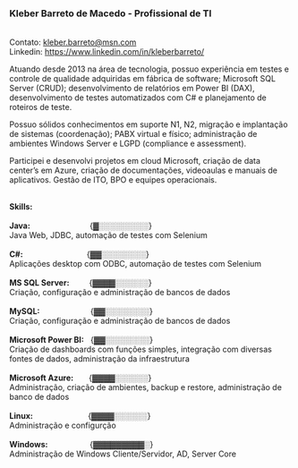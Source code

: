 ### Kleber Barreto de Macedo - Profissional de TI

<br>Contato: kleber.barreto@msn.com
<br>Linkedin: https://www.linkedin.com/in/kleberbarreto/
<br>

<p>Atuando desde 2013 na área de tecnologia, possuo experiência em testes e controle de qualidade adquiridas em fábrica de software; Microsoft SQL Server (CRUD); desenvolvimento de relatórios em Power BI (DAX), desenvolvimento de testes automatizados com C# e planejamento de roteiros de teste.
<br>
<p>Possuo sólidos conhecimentos em suporte N1, N2, migração e implantação de sistemas (coordenação); PABX virtual e físico; administração de ambientes Windows Server e LGPD (compliance e assessment).
<br>
<p>Participei e desenvolvi projetos em cloud Microsoft, criação de data center’s em Azure, criação de documentações, videoaulas e manuais de aplicativos. Gestão de ITO, BPO e equipes operacionais.

<br><b>Skills:</b>
<br>
<br><b>Java:</b>                &nbsp; &nbsp; &nbsp; &nbsp; &nbsp; &nbsp; &nbsp; &nbsp; &nbsp; &nbsp; &nbsp; &nbsp; &nbsp; {▓░░░░░░░░░}
<br> Java Web, JDBC, automação de testes com Selenium
<br>
<br><b>C#:</b>                  &nbsp; &nbsp; &nbsp; &nbsp; &nbsp; &nbsp; &nbsp; &nbsp; &nbsp; &nbsp; &nbsp; &nbsp; &nbsp; &nbsp; {▓▓░░░░░░░░}
<br> Aplicações desktop com ODBC, automação de testes com Selenium
<br>
<br><b>MS SQL Server:</b>       &nbsp; &nbsp; &nbsp; &nbsp; {▓▓▓▓░░░░░░}
<br> Criação, configuração e administração de bancos de dados
<br>
<br><b>MySQL:</b>               &nbsp; &nbsp; &nbsp; &nbsp; &nbsp; &nbsp; &nbsp; &nbsp; &nbsp; &nbsp; &nbsp; {▓▓░░░░░░░░}
<br> Criação, configuração e administração de bancos de dados
<br>
<br><b>Microsoft Power BI:</b>  &nbsp; {▓▓░░░░░░░░}
<br> Criação de dashboards com funções simples, integração com diversas fontes de dados, administração da infraestrutura
<br>
<br><b>Microsoft Azure:</b>     &nbsp; &nbsp; &nbsp; {▓▓▓▓░░░░░░}
<br> Administração, criação de ambientes, backup e restore, administração de banco de dados
<br>
<br><b>Linux:</b>               &nbsp; &nbsp; &nbsp; &nbsp; &nbsp; &nbsp; &nbsp; &nbsp; &nbsp; &nbsp; &nbsp; &nbsp; {▓▓▓▓░░░░░░}
<br> Administração e configurção
<br>
<br><b>Windows:</b>             &nbsp; &nbsp; &nbsp; &nbsp; &nbsp; &nbsp; &nbsp; &nbsp; &nbsp; {▓▓▓▓▓▓▓▓▓░}
<br> Administração de Windows Cliente/Servidor, AD, Server Core
<br> 

<!--
**kbmbarreto/kbmbarreto** is a ✨ _special_ ✨ repository because its `README.md` (this file) appears on your GitHub profile.
👋 ⚡

Here are some ideas to get you started:

- 🔭 I’m currently working on ...
- 🌱 I’m currently learning ...
- 👯 I’m looking to collaborate on ...
- 🤔 I’m looking for help with ...
- 💬 Ask me about ...
- 📫 How to reach me: ...
- 😄 Pronouns: ...
- ⚡ Fun fact: ...
-->

